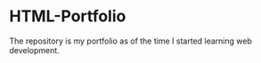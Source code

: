 # HTML-Portfolio
The repository is my portfolio as of  the time I started learning web development. 
